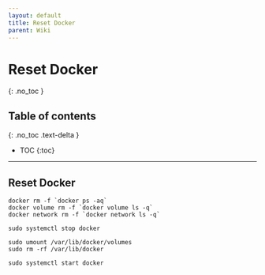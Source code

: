 ```yaml
---
layout: default
title: Reset Docker
parent: Wiki
---
```


# Reset Docker
{: .no_toc }

## Table of contents
{: .no_toc .text-delta }

- TOC
{:toc}

---

## Reset Docker

```
docker rm -f `docker ps -aq`
docker volume rm -f `docker volume ls -q`
docker network rm -f `docker network ls -q`
```

```
sudo systemctl stop docker
```

```
sudo umount /var/lib/docker/volumes
sudo rm -rf /var/lib/docker
```

```
sudo systemctl start docker
```
